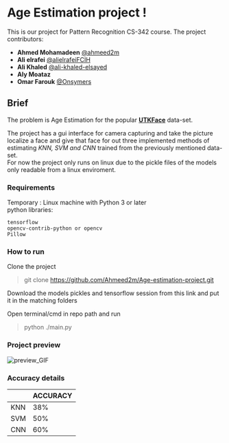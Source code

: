 # Age Estimation project !

This is our project for Pattern Recognition CS-342 course.
The project contributors:
- **Ahmed Mohamadeen** [@ahmeed2m](https://git.io/ahmed)
- **Ali elrafei** [@alielrafeiFCIH](https://github.com/alielrafeiFCIH)
- **Ali Khaled** [@ali-khaled-elsayed](https://github.com/ali-khaled-elsayed)
- **Aly Moataz**
- **Omar Farouk** [@Onsymers](https://github.com/Onsymers)

## Brief
The problem is Age Estimation for the popular **[UTKFace](https://susanqq.github.io/UTKFace/)** data-set.<br>

The project has a gui interface for camera capturing and take the picture localize a face and give that face for out three implemented methods of estimating *KNN, SVM and CNN* trained from the previously mentioned data-set.<br>
For now the project only runs on linux due to the pickle files of the models only readable from a linux enviroment.

### Requirements
Temporary : Linux machine with Python 3 or later<br>
python libraries:
```
tensorflow
opencv-contrib-python or opencv
Pillow
```
### How to run
Clone the project
>git clone https://github.com/Ahmeed2m/Age-estimation-project.git

Download the models pickles and tensorflow session from this link and put it in the matching folders <br>
<link will be added>
Open terminal/cmd in repo path and run

>python ./main.py

### Project preview

![preview_GIF](https://media.giphy.com/media/Qx5dC1X50WfAI2ETOl/giphy.gif)

### Accuracy details


|                |ACCURACY       | 
|----------------|---------------|
|KNN             |38%            | 
|SVM             |50%            | 
|CNN             |60%            | 

